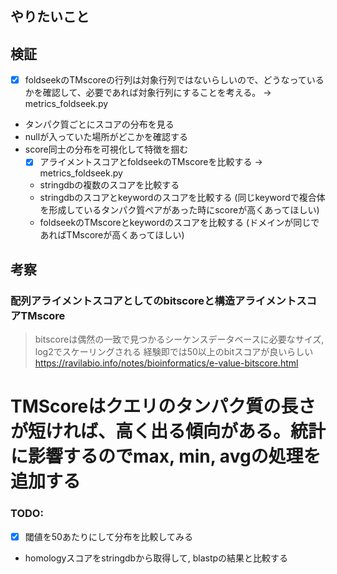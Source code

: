 ## やりたいこと

## 検証

- [x] foldseekのTMscoreの行列は対象行列ではないらしいので、どうなっているかを確認して、必要であれば対象行列にすることを考える。 -> metrics_foldseek.py
- タンパク質ごとにスコアの分布を見る
- nullが入っていた場所がどこかを確認する
- score同士の分布を可視化して特徴を掴む
    - [x] アライメントスコアとfoldseekのTMscoreを比較する -> metrics_foldseek.py
    - stringdbの複数のスコアを比較する
    - stringdbのスコアとkeywordのスコアを比較する (同じkeywordで複合体を形成しているタンパク質ペアがあった時にscoreが高くあってほしい)
    - foldseekのTMscoreとkeywordのスコアを比較する (ドメインが同じであればTMscoreが高くあってほしい)


## 考察

### 配列アライメントスコアとしてのbitscoreと構造アライメントスコアTMscore

>bitscoreは偶然の一致で見つかるシーケンスデータベースに必要なサイズ, log2でスケーリングされる
>経験即では50以上のbitスコアが良いらしい
https://ravilabio.info/notes/bioinformatics/e-value-bitscore.html

# TMScoreはクエリのタンパク質の長さが短ければ、高く出る傾向がある。統計に影響するのでmax, min, avgの処理を追加する

### TODO: 
- [x] 閾値を50あたりにして分布を比較してみる
- homologyスコアをstringdbから取得して, blastpの結果と比較する
